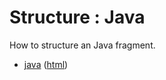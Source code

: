 # Structure : Java

How to structure an Java fragment.

* [java](src/site/markdown/index.md) ([html](https://plord12.github.io/samples/structure/java/))
